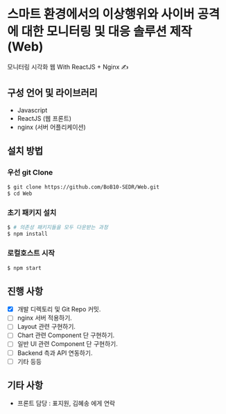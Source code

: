 # 스마트 환경에서의 이상행위와 사이버 공격에 대한 모니터링 및 대응 솔루션 제작 (Web)

모니터링 시각화 웹 With ReactJS + Nginx ✍

## 구성 언어 및 라이브러리

-   Javascript
-   ReactJS (웹 프론트)
-   nginx (서버 어플리케이션)

## 설치 방법

### 우선 git Clone

```sh
$ git clone https://github.com/BoB10-SEDR/Web.git
$ cd Web
```

### 초기 패키지 설치

```sh
$ # 의존성 패키지들을 모두 다운받는 과정
$ npm install
```

### 로컬호스트 시작

```sh
$ npm start
```

## 진행 사항

-   [x] 개발 디렉토리 및 Git Repo 커밋.
-   [ ] nginx 서버 적용하기.
-   [ ] Layout 관련 구현하기.
-   [ ] Chart 관련 Component 단 구현하기.
-   [ ] 일반 UI 관련 Component 단 구현하기.
-   [ ] Backend 측과 API 연동하기.
-   [ ] 기타 등등

## 기타 사항

-   프론트 담당 : 표지원, 김혜송 에게 연락
